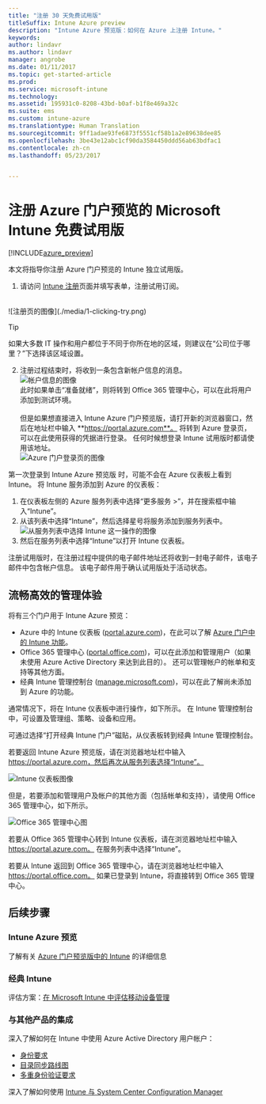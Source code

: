 ```yaml
---
title: "注册 30 天免费试用版"
titleSuffix: Intune Azure preview
description: "Intune Azure 预览版：如何在 Azure 上注册 Intune。"
keywords: 
author: lindavr
ms.author: lindavr
manager: angrobe
ms.date: 01/11/2017
ms.topic: get-started-article
ms.prod: 
ms.service: microsoft-intune
ms.technology: 
ms.assetid: 195931c0-8208-43bd-b0af-b1f8e469a32c
ms.suite: ems
ms.custom: intune-azure
ms.translationtype: Human Translation
ms.sourcegitcommit: 9ff1adae93fe6873f5551cf58b1a2e89638dee85
ms.openlocfilehash: 3be43e12abc1cf90da3584450ddd56ab63bdfac1
ms.contentlocale: zh-cn
ms.lasthandoff: 05/23/2017


---
```


# <a name="sign-up-for-a-microsoft-intune-free-trial-for-the-azure-portal-preview"></a>注册 Azure 门户预览的 Microsoft Intune 免费试用版

[!INCLUDE[azure_preview](./includes/azure_preview.md)]

本文将指导你注册 Azure 门户预览的 Intune 独立试用版。 <!---and prepares your trial with some users so that you can then follow the associated evaluation guide to see how Intune manages mobile devices. ---> <!---or app data when devices are not enrolled in Intune.--->

<!--- ## Assumptions
This sign-up article and the evaluation guide assume you are using the trial for evaluation purposes only and intend to start with a clean environment when you subscribe.

To make it easy for you to get started with the trial, we are setting up a very simple environment that uses only Intune and assumes it will be your sole method of managing devices (known as the mobile device management authority). However, throughout the guide we will point you to deeper technical content if you want to explore farther.

You can do everything in the trial version that you can do in a subscription version; the only difference is you are limited to 100 user accounts in the trial.--->

<!--- ## Sign up for your trial--->
1. 请访问 [Intune 注册](https://portal.office.com/Signup/Signup.aspx?OfferId=40BE278A-DFD1-470a-9EF7-9F2596EA7FF9&dl=INTUNE_A&ali=1#0%20)页面并填写表单，注册试用订阅。

 <!--- If you have a work or school account and want to use that for your Intune trial, follow [these sign-in instructions](https://docs.microsoft.com/intune-classic/get-started/start-with-a-paid-subscription-to-microsoft-intune-step-1) instead. However, this article assumes that you are not using such an account.---><br/> ![注册页的图像](./media/1-clicking-try.png)

 > [!TIP]
> 如果大多数 IT 操作和用户都位于不同于你所在地的区域，则建议在“公司位于哪里？”下选择该区域设置。

2. 注册过程结束时，将收到一条包含新帐户信息的消息。 <br/> ![帐户信息的图像](./media/2-end-of-sign-up-process.png) <br/>此时如果单击“准备就绪”，则将转到 Office 365 管理中心，可以在此将用户添加到测试环境。 <br/><br/>但是如果想直接进入 Intune Azure 门户预览版，请打开新的浏览器窗口，然后在地址栏中输入 **https://portal.azure.com**。 将转到 Azure 登录页，可以在此使用获得的凭据进行登录。 任何时候想登录 Intune 试用版时都请使用该地址。 <br/> ![Azure 门户登录页的图像](./media/azure-portal-signin.png)

第一次登录到 Intune Azure 预览版 时，可能不会在 Azure 仪表板上看到 Intune。 将 Intune 服务添加到 Azure 的仪表板：
1. 在仪表板左侧的 Azure 服务列表中选择“更多服务 >”，并在搜索框中输入“Intune”。
2. 从该列表中选择“Intune”，然后选择星号将服务添加到服务列表中。<br/> ![从服务列表中选择 Intune 这一操作的图像](./media/azure-add-intune1.png)
3. 然后在服务列表中选择“Intune”以打开 Intune 仪表板。

注册试用版时，在注册过程中提供的电子邮件地址还将收到一封电子邮件，该电子邮件中包含帐户信息。 该电子邮件用于确认试用版处于活动状态。


<!--- ## Add users
Before you leave the Office 365 Admin center for Intune, you need to add some users to your trial account.

In the Office 365 Admin center, you can add users individually or in bulk by uploading a .csv file. We will do both to set up your trial. However, in your production environment, you will probably want to take advantage of your Azure Active Directory user accounts, which you can learn more about in our [Getting Started guide](https://docs.microsoft.com/intune-classic/get-started/start-with-a-paid-subscription-to-microsoft-intune-step-3) and in the [Next steps](#Next-steps) section of this article.

### Add an individual user
1. Choose either of the options to add a use to open a form that allows you to create a user. Only the items starred with an asterisk (\*) are required.
![Image of add user button options](./media/sign-up/add-user.png)


2.  When you add the user, the final step will be to send the user an email with their temporary Intune password. For the purposes of this evaluation, use your own work email address so you will receive the log-on information and see the email your users will get. You can then use these user identities to enroll test devices.<br/>

 ![Image of add user final step](./media/sign-up/new-user-2.png)

3. If you want to assign a user an admin role after you create it, you can edit the role in the Office 365 Admin center by selecting the user name from your list of users, and then choosing **Edit** in the Role line to see the list of user roles you can select from and assign to that user.

 ![Image of user  role options](./media/sign-up/change-user-role.png)

### Import multiple users
1. You will find the wizard for importing multiple users in the **More** list.

 ![Image of option to add multiple users](./media/sign-up/add-multiple-users.png)

2. To help you set up your .csv file correctly, you can download a template file to populate with your user data. Download the .csv file that contains headers and sample user information to see exactly the kind of data is needed for each field.

 ![Image of first step in bulk enrollment wizard](./media/sign-up/bulk-enroll-step-1.png)


3. After you’ve created and saved your .csv file, choose **Browse** to select the file. Verify, and choose **Next**. Your users will be uploaded and added to your list of active users.

> [!NOTE]
> Your users won't show up in Intune until they've enrolled a device to be managed.

Now it’s time to head over to Intune to start managing your users, their devices, and their apps.--->

## <a name="keeping-the-admin-experiences-straight"></a>流畅高效的管理体验
<!---### Classic Intune
There are two portals you will use for classic Intune:
- The Office 365 Admin center ([portal.office.com](https://portal.office.com))
- The Intune administration console ([manage.microsoft.com](https://manage.microsoft.com))

Normally, you’ll do your work in the Intune administration console, shown below. This is the site where you set up and manage your groups, policies, devices, and apps.

![Image of Intune administration console](./media/sign-up/intune-admin-console.png)

However, you will use the Office 365 Admin center, shown below, to add and manage your users and other aspects of your account, including billing and support.

![Image of Office 365 Admin center](./media/sign-up/office-admin-center.png)

You can navigate from the Office 365 Admin center to the Intune admin console. The admin centers are under the last item in the left navigation pane. Choose **Intune** to open the Intune admin console in a new tab.

![Image of link to Intune administration console](./media/sign-up/link-to-intune.png)

To get from Intune back to the Office 365 Admin center, choose the **Add Users** task on the Groups Overview page.

![Image of link back to Office 365  Admin center](./media/sign-up/task-add-users.png)--->

<!---### Intune Azure preview--->
将有三个门户用于 Intune Azure 预览：
- Azure 中的 Intune 仪表板 ([portal.azure.com](https://portal.azure.com))，在此可以了解 [Azure 门户中的 Intune 功能](what-is-intune.md)。
- Office 365 管理中心 ([portal.office.com](https://portal.office.com))，可以在此添加和管理用户（如果未使用 Azure Active Directory 来达到此目的）。 还可以管理帐户的帐单和支持等其他方面。
- 经典 Intune 管理控制台 ([manage.microsoft.com](https://manage.microsoft.com))，可以在此了解尚未添加到 Azure 的功能。

通常情况下，将在 Intune 仪表板中进行操作，如下所示。 在 Intune 管理控制台中，可设置及管理组、策略、设备和应用。

可通过选择“打开经典 Intune 门户”磁贴，从仪表板转到经典 Intune 管理控制台。

若要返回 Intune Azure 预览版，请在浏览器地址栏中输入 https://portal.azure.com，然后再次从服务列表选择“Intune”。

 ![Intune 仪表板图像](./media/intune-azure-dashboard.png)


但是，若要添加和管理用户及帐户的其他方面（包括帐单和支持），请使用 Office 365 管理中心，如下所示。

![Office 365 管理中心图](./media/office-admin-center.png)

若要从 Office 365 管理中心转到 Intune 仪表板，请在浏览器地址栏中输入 https://portal.azure.com。 在服务列表中选择“Intune”。

若要从 Intune 返回到 Office 365 管理中心，请在浏览器地址栏中输入 https://portal.office.com。 如果已登录到 Intune，将直接转到 Office 365 管理中心。

## <a name="next-steps"></a>后续步骤

### <a name="intune-azure-preview"></a>Intune Azure 预览
了解有关 [Azure 门户预览版中的 Intune](what-is-intune.md) 的详细信息
### <a name="classic-intune"></a>经典 Intune
评估方案：[在 Microsoft Intune 中评估移动设备管理](https://docs.microsoft.com/intune-classic/understand-explore/mobile-device-management-trial-guide-microsoft-intune)

### <a name="integration-with-other-products"></a>与其他产品的集成
深入了解如何在 Intune 中使用 Azure Active Directory 用户帐户：
- [身份要求](https://docs.microsoft.com/active-directory/active-directory-hybrid-identity-design-considerations-overview#design-considerations-overview)
- [目录同步路线图](https://docs.microsoft.com/active-directory/active-directory-hybrid-identity-design-considerations-directory-sync-requirements)
- [多重身份验证要求](https://docs.microsoft.com/active-directory/active-directory-hybrid-identity-design-considerations-multifactor-auth-requirements)

深入了解如何使用 [Intune 与 System Center Configuration Manager](https://docs.microsoft.com/sccm/mdm/understand/hybrid-mobile-device-management)

